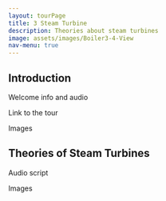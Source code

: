 ```yaml
---
layout: tourPage
title: 3 Steam Turbine
description: Theories about steam turbines
image: assets/images/Boiler3-4-View
nav-menu: true
---
```

## Introduction

Welcome info and audio

Link to the tour

Images

## Theories of Steam Turbines

Audio script

Images
